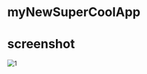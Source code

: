 # myNewSuperCoolApp

# screenshot
![1](https://cloud.githubusercontent.com/assets/15216777/26279629/e12e3d92-3d86-11e7-803d-51cc10d8b8a5.png)
